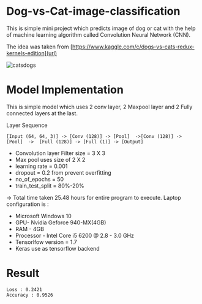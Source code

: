 # Dog-vs-Cat-image-classification
This is simple mini project which predicts image of dog or cat with the help of machine learning algorithm called Convolution Neural Network (CNN).

The idea was taken from [https://www.kaggle.com/c/dogs-vs-cats-redux-kernels-edition](url)

![catsdogs](https://user-images.githubusercontent.com/37996516/38716131-b5dda1aa-3efc-11e8-8d01-57740370809f.jpg)

# Model Implementation

This is simple model which uses 2 conv layer, 2 Maxpool layer and 2 Fully connected layers at the last.
 
Layer Sequence
```
[Input (64, 64, 3)] -> [Conv (128)] -> [Pool]  ->[Conv (128)] -> [Pool]  ->  [Full (128)] -> [Full (1)] -> [Output]
```

- Convolution layer Filter size = 3 X 3
- Max pool uses size of 2 X 2
- learning rate = 0.001 
- dropout = 0.2 from prevent overfitting
- no_of_epochs = 50
- train_test_split = 80%-20%


-> Total time taken 25.48 hours for entire program to execute. Laptop configuration is :
- Microsoft Windows 10
- GPU- Nvidia Geforce 940-MX(4GB)
- RAM - 4GB
- Processor - Intel Core i5 6200 @ 2.8 - 3.0 GHz
- Tensorlfow version = 1.7
- Keras use as tensorflow backend

# Result
```
Loss : 0.2421 
Accuracy : 0.9526 

```
